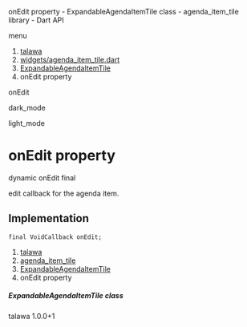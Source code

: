 




onEdit property - ExpandableAgendaItemTile class - agenda\_item\_tile library - Dart API







menu

1. [talawa](../../index.html)
2. [widgets/agenda\_item\_tile.dart](../../file-___home_harshil_Desktop_open-source_palisadoes_talawa_lib_widgets_agenda_item_tile/)
3. [ExpandableAgendaItemTile](../../file-___home_harshil_Desktop_open-source_palisadoes_talawa_lib_widgets_agenda_item_tile/ExpandableAgendaItemTile-class.html)
4. onEdit property

onEdit


dark\_mode

light\_mode




# onEdit property


dynamic
onEdit
final

edit callback for the agenda item.


## Implementation

```
final VoidCallback onEdit;
```

 


1. [talawa](../../index.html)
2. [agenda\_item\_tile](../../file-___home_harshil_Desktop_open-source_palisadoes_talawa_lib_widgets_agenda_item_tile/)
3. [ExpandableAgendaItemTile](../../file-___home_harshil_Desktop_open-source_palisadoes_talawa_lib_widgets_agenda_item_tile/ExpandableAgendaItemTile-class.html)
4. onEdit property

##### ExpandableAgendaItemTile class





talawa
1.0.0+1






